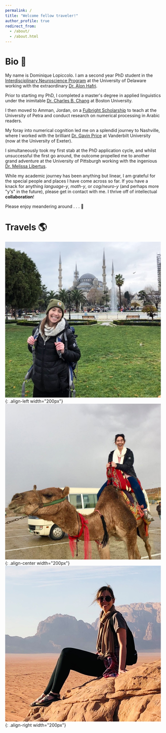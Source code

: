 ```yaml
---
permalink: /
title: "Welcome fellow traveler!"
author_profile: true
redirect_from: 
  - /about/
  - /about.html
---
```


# Bio 🌱

My name is Dominique Lopiccolo. I am a second year PhD student in the [Interdisciplinary Neuroscience Program](https://www.udel.edu/academics/colleges/grad/prospective-students/programs/interdisciplinary/interdisciplinary-neuroscience/degree-requirements/) at the University of Delaware working with the extraordinary [Dr. Alon Hafri](https://www.psych.udel.edu/people/alon). 

Prior to starting my PhD, I completed a master's degree in applied linguistics under the inimitable [Dr. Charles B. Chang](https://ling.bu.edu/people/chang/) at Boston University. 

I then moved to Amman, Jordan, on a [Fulbright Scholarship](https://us.fulbrightonline.org/about/fulbright-us-student-program) to teach at the University of Petra and conduct research on numerical processing in Arabic readers. 

My foray into numerical cognition led me on a splendid journey to Nashville, where I worked with the brilliant [Dr. Gavin Price](https://psychology.exeter.ac.uk/people/profile/index.php?web_id=Gavin_Price) at Vanderbilt University (now at the University of Exeter). 

I simultaneously took my first stab at the PhD application cycle, and whilst unsuccessful the first go around, the outcome propelled me to another grand adventure at the University of Pittsburgh working with the ingenious [Dr. Melissa Libertus](https://www.lrdc.pitt.edu/people/researcher-detail.cshtml?id=530).

While my academic journey has been anything but linear, I am grateful for the special people and places I have come across so far. If you have a knack for anything <i>language-y</i>, <i>math-y</i>, or <i>cog/neuro-y</i> (and perhaps more "y's" in the future), please get in contact with me. I thrive off of intellectual <b>collaboration</b>!

Please enjoy meandering around . . . 👣

# Travels 🌎

![Dominique in front of the Blue Mosque](/images/istanbul.jpeg){: .align-left width="200px"}
![Dominique riding a camel](/images/dead-sea.jpg){: .align-center width="200px"}
![Dominique in Wadi Rum](/images/wadi-rum.jpg){: .align-right width="200px"}

<!-- <p align="left">
  <img src="/images/istanbul.jpeg" alt="Dominique backpacking in Istanbul." width="200" height="200">
  <br>
  <em>"Backpacking Istanbul".</em>
</p>

<p align="center">
  <img src="/images/dead-sea.jpg" alt="Dominique riding a camel near the Dead Sea." width="200" height="200">
  <br>
  <em>"<i>Accidental</i> camel riding in Jordan".</em>
</p>

<p align="right">
  <img src="/images/wadi-rum.jpg" alt="Dominique in Wadi Rum." width="200" height="200">
  <br>
  <em>"'Hanging out' in Wadi Rum".</em>
</p> -->


